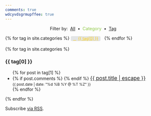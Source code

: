 ```yaml
---
comments: true
wdcyvdsgrmupffee: true
---
```


<style>
  .post-tag {
    background: rgba(79, 94, 104, 0.15);
    border-radius: 4px;
    color: rgb(255, 204, 0);
    display: inline-block;
    font-size: 90%;
    margin-right: .5rem;
    padding: 0 .5rem;
  }
  .post-tag:before {
    content: "\f02b";
    font-family: FontAwesome;
    padding-right: .5em;
  }
  .post-tag:hover {
    background: rgb(143, 200, 71);
    color: rgb(79, 94, 104);
    font-weight: bolder;
    text-decoration: none;
  }
</style>

<p style="text-align: center;">
  Filter by:&nbsp;
  <a href="{{ site.github.url }}/blog" rel="me">All</a>&nbsp;
  &bull;&nbsp; <span style="color: rgb(143, 200, 71);">Category</span>&nbsp;
  &bull;&nbsp; <a href="{{ site.github.url }}/blog/tags" rel="me">Tag</a>
</p>

<div class="tags-expo">
  <div class="tags-expo-list">
    {% for tag in site.categories %}
    <a class="post-tag" href="#{{ tag[0] | slugify }}" rel="me">{{ tag[0] }}</a>
    {% endfor %}
  </div>
  <br />
  <div class="tags-expo-section">
    {% for tag in site.categories %}
    <h3 id="{{ tag[0] | slugify }}">{{ tag[0] }}</h3>
    <ul class="tags-expo-posts">
      {% for post in tag[1] %}
      <li>
        {% if post.comments %}
        <span style="float: right;">
          <span style="font-size: larger;">&nbsp;</span><br />
          <span style="font-size: smaller;">
            <a data-disqus-identifier="{{ post.url }}" href="{{ site.github.url }}{{ post.url }}#disqus_thread" rel="me"></a>
          </span>
        </span>
        {% endif %}
        <span style="font-size: larger;"><a class="post-link" href="{{ site.github.url }}{{ post.url }}" rel="me">{{ post.title | escape }}</a></span><br />
        <span class="post-meta" style="font-size: smaller;">{{ post.date | date: "%d %B %Y @ %T %Z" }}</span>
      </li>
      {% endfor %}
    </ul>
    {% endfor %}
  </div>
</div>

<p class="rss-subscribe">
  Subscribe <a href="{{ site.github.url }}/feed.xml">via RSS</a>.
</p>
